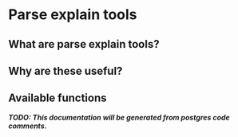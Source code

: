
# Parse explain tools

## What are parse explain tools?

## Why are these useful?

## Available functions

***TODO: This documentation will be generated from postgres code comments.***


